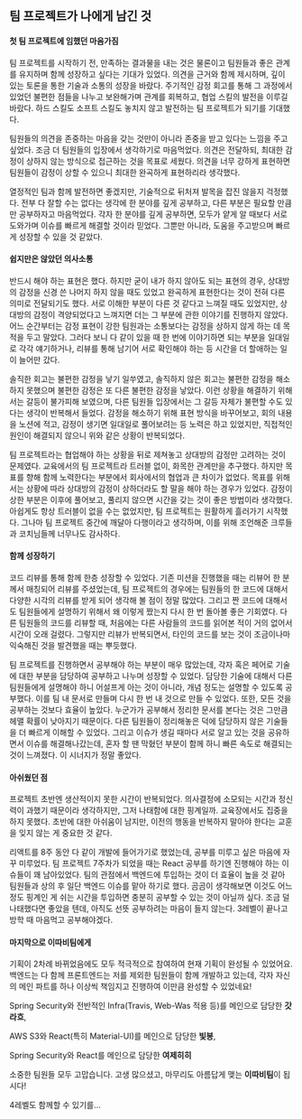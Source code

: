 ## 팀 프로젝트가 나에게 남긴 것

#### 첫 팀 프로젝트에 임했던 마음가짐

 팀 프로젝트를 시작하기 전, 만족하는 결과물을 내는 것은 물론이고 팀원들과 좋은 관계를 유지하며 함께 성장하고 싶다는 기대가 있었다. 의견을 근거와 함께 제시하며, 깊이 있는 토론을 통한 기술과 소통의 성장을 바랐다. 주기적인 감정 회고를 통해 그 과정에서 있었던 불편한 점들을 나누고 보완해가며 관계를 회복하고, 협업 스킬의 발전을 이루길 바랐다. 하드 스킬도 소프트 스킬도 놓치지 않고 발전하는 팀 프로젝트가 되기를 기대했다.

 팀원들의 의견을 존중하는 마음을 갖는 것만이 아니라 존중을 받고 있다는 느낌을 주고 싶었다. 조금 더 팀원들의 입장에서 생각하기로 마음먹었다. 의견은 전달하되, 최대한 감정이 상하지 않는 방식으로 접근하는 것을 목표로 세웠다. 의견을 너무 강하게 표현하면 팀원들이 감정이 상할 수 있으니 최대한 완곡하게 표현하리라 생각했다.

 열정적인 팀과 함께 발전하면 좋겠지만, 기술적으로 뒤처져 발목을 잡진 않을지 걱정했다. 전부 다 잘할 수는 없다는 생각에 한 분야를 깊게 공부하고, 다른 부분은 필요할 만큼만 공부하자고 마음먹었다. 각자 한 분야를 깊게 공부하면, 모두가 얕게 알 때보다 서로 도와가며 이슈를 빠르게 해결할 것이라 믿었다. 그뿐만 아니라, 도움을 주고받으며 빠르게 성장할 수 있을 것 같았다.

#### 쉽지만은 않았던 의사소통

 반드시 해야 하는 표현은 했다. 하지만 굳이 내가 하지 않아도 되는 표현의 경우, 상대방의 감정을 신경 쓴 나머지 하지 않을 때도 있었고 완곡하게 표현한다는 것이 전혀 다른 의미로 전달되기도 했다. 서로 이해한 부분이 다른 것 같다고 느껴질 때도 있었지만, 상대방의 감정이 격양되었다고 느껴지면 더는 그 부분에 관한 이야기를 진행하지 않았다. 어느 순간부터는 감정 표현이 강한 팀원과는 소통보다는 감정을 상하지 않게 하는 데 목적을 두고 말았다. 그러다 보니 다 같이 있을 때 한 번에 이야기하면 되는 부분을 일대일로 각각 얘기하거나, 리뷰를 통해 남기어 서로 확인해야 하는 등 시간을 더 할애하는 일이 늘어만 갔다.

 솔직한 회고는 불편한 감정을 낳기 일쑤였고, 솔직하지 않은 회고는 불편한 감정을 해소하지 못했으며 불편한 감정은 또 다른 불편한 감정을 낳았다. 이런 상황을 해결하기 위해서는 갈등이 불가피해 보였으며, 다른 팀원들 입장에서는 그 갈등 자체가 불편할 수도 있다는 생각이 반복해서 들었다. 감정을 해소하기 위해 표현 방식을 바꾸어보고, 회의 내용을 노션에 적고, 감정이 생기면 일대일로 풀어보려는 등 노력은 하고 있었지만, 직접적인 원인이 해결되지 않으니 위와 같은 상황이 반복되었다.

 팀 프로젝트라는 협업해야 하는 상황을 뒤로 제쳐놓고 상대방의 감정만 고려하는 것이 문제였다. 교육에서의 팀 프로젝트라 트러블 없이, 화목한 관계만을 추구했다. 하지만 목표를 향해 함께 노력한다는 부분에서 회사에서의 협업과 큰 차이가 없었다. 목표를 위해서는 상황에 따라 상대방의 감정이 상하더라도 할 말을 해야 하는 경우가 있었다. 감정이 상한 부분은 이후에 풀어보고, 풀리지 않으면 시간을 갖는 것이 좋은 방법이라 생각했다. 아쉽게도 항상 트러블이 없을 수는 없었지만, 팀 프로젝트는 원활하게 흘러가기 시작했다. 그나마 팀 프로젝트 중간에 깨달아 다행이라고 생각하며, 이를 위해 조언해준 크루들과 코치님들께 너무나도 감사하다.

#### 함께 성장하기

 코드 리뷰를 통해 함께 한층 성장할 수 있었다. 기존 미션을 진행했을 때는 리뷰어 한 분께서 매칭되어 리뷰를 주셨었는데, 팀 프로젝트의 경우에는 팀원들의 한 코드에 대해서 다양한 시각의 리뷰를 받게 되어 생각해 볼 점이 정말 많았다. 그리고 짠 코드에 대해서도 팀원들에게 설명하기 위해서 왜 이렇게 짰는지 다시 한 번 돌아볼 좋은 기회였다. 다른 팀원들의 코드를 리뷰할 때, 처음에는 다른 사람들의 코드를 읽어본 적이 거의 없어서 시간이 오래 걸렸다. 그렇지만 리뷰가 반복되면서, 타인의 코드를 보는 것이 조금이나마 익숙해진 것을 발견했을 때는 뿌듯했다.

 팀 프로젝트를 진행하면서 공부해야 하는 부분이 매우 많았는데, 각자 혹은 페어로 기술에 대한 부분을 담당하여 공부하고 나누며 성장할 수 있었다. 담당한 기술에 대해서 다른 팀원들에게 설명해야 하니 어설프게 아는 것이 아니라, 개념 정도는 설명할 수 있도록 공부했다. 이를 팀 내 문서로 만들며 다시 한 번 내 것으로 만들 수 있었다. 또한, 모든 것을 공부하는 것보다 효율이 높았다. 누군가가 공부해서 정리한 문서를 본다는 것은 그만큼 헤맬 확률이 낮아지기 때문이다. 다른 팀원들이 정리해놓은 덕에 담당하지 않은 기술들을 더 빠르게 이해할 수 있었다. 그리고 이슈가 생길 때마다 서로 알고 있는 것을 공유하면서 이슈를 해결해나갔는데, 혼자 할 땐 막혔던 부분이 함께 하니 빠른 속도로 해결되는 것이 느껴졌다. 이 시너지가 정말 좋았다.


#### 아쉬웠던 점

 프로젝트 초반엔 생산적이지 못한 시간이 반복되었다. 의사결정에 소모되는 시간과 정신력이 과했기 때문이라 생각하지만, 그저 나태함에 대한 핑계일까. 교육장에서도 집중을 하지 못했다. 초반에 대한 아쉬움이 남지만, 이전의 행동을 반복하지 말아야 한다는 교훈을 잊지 않는 게 중요한 것 같다.

 리액트를 8주 동안 다 같이 개발에 들어가기로 했었는데, 공부를 미루고 싶은 마음에 자꾸 미루었다. 팀 프로젝트 7주차가 되었을 때는 React 공부를 하기엔 진행해야 하는 이슈들이 꽤 남아있었다. 팀의 관점에서 백엔드에 투입하는 것이 더 효율이 높을 것 같아 팀원들과 상의 후 일단 백엔드 이슈를 맡아 하기로 했다. 곰곰이 생각해보면 이것도 어느 정도 핑계인 게 쉬는 시간을 투입하면 충분히 공부할 수 있는 것이 아닐까 싶다. 조금 덜 나태했다면 좋았을 텐데, 아직도 선뜻 공부하려는 마음이 들지 않는다. 3레벨이 끝나고 방학 때 마음먹고 공부해야겠다.

#### 마지막으로 이따비팀에게

 기획이 2차례 바뀌었음에도 모두 적극적으로 참여하여 현재 기획이 완성될 수 있었어요.
 백엔드는 다 함께 프론트엔드는 저를 제외한 팀원들이 함께 개발하고 있는데, 각자 자신의 메인 파트를 하나 이상씩 책임지고 진행하여 이만큼 완성할 수 있었네요!

 Spring Security와 전반적인 Infra(Travis, Web-Was 적용 등)를 메인으로 담당한 **갓라흐**,
 
 AWS S3와 React(특히 Material-UI)를 메인으로 담당한 **빛봉**,
 
 Spring Security와 React를 메인으로 담당한 **여제히히**

 소중한 팀원들 모두 고맙습니다. 고생 많으셨고, 마무리도 아름답게 맺는 **이따비팀**이 됩시다! 
 
 4레벨도 함께할 수 있기를…
